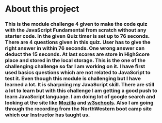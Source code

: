 # About this project
### This is the module challenge 4 given to make the code quiz with the JavaScript Fundamental from scratch without any starter code. In the given Quiz timer is set up to 76 seconds. There are 4 questions given in this quiz. User has to give the right answer in within 76 seconds. One wrong answer can deduct the 15 seconds. At last scores are store in HighScore place and stored in the local storage. This is the one of the challenging challenge so far I am working on it. I have first used basics questions which are not related to JavaScript to test it. Even though this module is challenging but I have learned a lot. It is sharpning my JavaScript skill. There are still a lot to learn but with this challenge I am getting a good push to learn JavaScript language. I am doing lot of google search  and looking at the site like [Mozilla]( https://developer.mozilla.org/en-US/docs/Web/JavaScript "dev.Mozilla") and [w3schools](https://www.w3schools.com/js/ "w3Schools"). Also I am going through the recording from the NorthWestern boot camp site which our Instructor has taught us.
